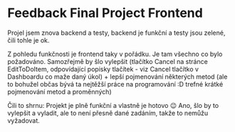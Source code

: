 # Feedback Final Project Frontend

Projel jsem znova backend a testy, backend je funkční a testy jsou zelené, čili tohle je ok.

Z pohledu funkčnosti je frontend taky v pořádku. Je tam všechno co bylo požadováno. Samozřejmě by šlo vylepšit (tlačítko Cancel na stránce EditToDoItem, odpovídající popisky tlačítek - viz Cancel tlačítko v Dashboardu co maže daný úkol) + lepší pojmenování některých metod (ale to bohužel občas bývá ta nejtěžší práce na programování :D  trefné krátké pojmenování metod a proměnných)

Čili to shrnu:
Projekt je plně funkční a vlastně je hotovo :wink:
Ano, šlo by to vylepšit a vyladit, ale to není přesně dané zadáním, takže to nemůžu vyžadovat.

